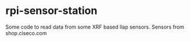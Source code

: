 rpi-sensor-station
==================

Some code to read data from some XRF based llap sensors.
Sensors from shop.ciseco.com


